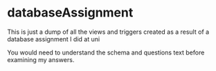 # databaseAssignment
This is just a dump of all the views and triggers created as a result of a database assignment I did at uni

You would need to understand the schema and questions text before examining my answers.
